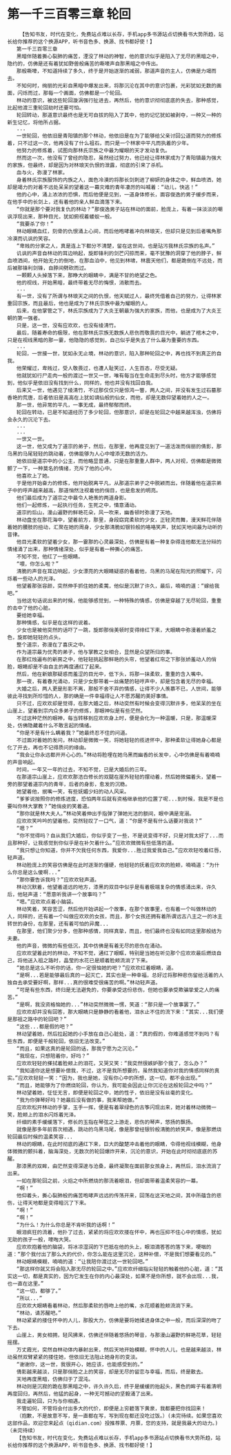 # 第一千三百零三章 轮回
        【告知书友，时代在变化，免费站点难以长存，手机app多书源站点切换看书大势所趋，站长给你推荐的这个换源APP，听书音色多、换源、找书都好使！】
       第一千三百零三章
       黑暗伴随着撕心裂肺的痛苦，湮没了林动的神智，他的意识似乎是陷入了无尽的黑暗之中，隐约的，仿佛是还有着犹如野兽般痛苦的嘶嚎声自那黑暗之中传出。
       那般嘶嚎，不知道持续了多久，终于是开始逐渐的减弱，那道声音的主人，仿佛是力竭而去。
       不知何时，绚丽的光彩自黑暗中爆发出来，将那沉沦在其中的意识包裹，光彩犹如无数的画面，闪烁而过，那每一个画面，仿佛都是一个轮回。
       林动的意识，被这些轮回漩涡强行扯进去，再然后，他的意识彻彻底底的失去，那种感觉，比起他渡三重轮回劫时还要可怕。
       轮回转动，那道意识最终也是无可自拔的陷入了其中，他的记忆犹如被剥夺，一种又一种的新生记忆，将他所占据。
       ...
       一世轮回，他依旧是青阳镇的那个林动，他依旧是在为了能够给父亲讨回公道而努力的修炼着，只不过这一次，他再没有了什么祖石，而只是一个林家中平凡而执着的少年。
       他努力的修炼着，试图向那林氏宗族之中最为耀眼的天才发动复仇。
       然而这一次，他没有了曾经的隐忍，虽然经过努力，他已经让得林家成为了青阳镇最为强大的家族，但最终，却是因为对林琅天仇恨的泄露，彻底的引来了杀机。
       血与火，弥漫了林家。
       身着林氏宗族服饰的内族之人，面色冷漠的将那长剑刺进了柳妍的身体之中，鲜血喷洒，她却是竭力的对着不远处呆呆的望着这一幕灾难的青年凄厉的叫喊着：“动儿，快逃！”
       他的心中，涌上浓浓的恐惧，而后他便是见到，一道身体修长，面容俊逸的男子缓步而来，在他手中的长剑上，还有着他的亲人鲜血滴落下来。
       “你就是那个要对我复仇的林动？”那俊逸男子站在林动的面前，脸庞上，有着一抹淡淡的嘲讽浮现出来，那种目光，犹如俯视着蝼蚁一般。
       “我要杀了你！”
       林动眼睛血红，刻骨的仇恨涌上心间，而后他咆哮着冲向林琅天，但却只是见到后者嘴角那冷漠而讥讽的笑容。
       “卑贱的分家之人，真是连上下都分不清楚，留在这世间，也是玷污我林氏宗族的名声。”
       讥讽的声音自林动的耳边响起，旋即锋利的剑芒闪掠而来，毫不犹豫的洞穿了他的脖子，鲜血喷洒间，他开始无力的倒地，在那血泊中，他见到林啸，林震天他们，都是跪倒在不远处，而后被那锋利剑锋，自脖间劈砍而过。
       一颗颗人头掉落下来，那睁大的眼睛中，满是不甘的绝望之色。
       他的视线，开始黑暗，最终带着无尽的悔恨，消散而去。
       ...
       有一世，没有了所谓与林琅天之间的仇恨，他天赋过人，最终凭借着自己的努力，让得林家重回宗族，而且最后，他也是成为了林氏宗族中最为耀眼的人。
       后来，在他掌管之下，林氏宗族成为了大炎王朝最为强大的家族，而他，也是成为了大炎王朝的第一强者。
       只是，这一世，没有应欢欢，也没有绫清竹。
       最后，随着寿命的极限，他在那林氏宗族无数族人悲伤而敬畏的目光中，躺进了棺木之中，只是在视线黑暗的那一霎，他隐隐的感觉到，自己似乎是失去了什么最为重要的东西。
       ...
       轮回，一世接一世，犹如永无止境，林动的意识，陷入那种轮回之中，再也找不到真正的自我。
       他荣耀过，卑贱过，受人敬畏过，也遭人耻笑过，人生百态，尽受无疑。
       他就犹如行尸走肉一般的渡过一世又一世，唯有每当在生命走到尽头时，他方才能够感觉到，他似乎是依旧没有找到什么，同样的，他也并没有找回自我。
       后来又一世，他遇见了绫清竹，不过那仅仅只是惊鸿一瞥，两人之间，并没有发生过石墓那香艳的荒唐，后者依旧是高高在上犹如谪仙般的仙女，而他，却是无数仰望着她的人之一。
       那一世，他异常的平凡，一事无成，最终郁郁而终。
       轮回在转动，已是不知道经历了多少轮回，但那意识，却是在轮回之中越来越浑浊，仿佛将会永久的沉沦下去。
       ...
       ...
       一世又一世。
       这一世，他又成为了道宗的弟子，然后，在那里，他再度见到了一道活泼而俏丽的倩影，那乌黑的马尾轻轻的跳动着，仿佛能够为人心中增添无数的活力。
       她依旧是道宗中的小公主，而他略显普通，只是在那重重人群中，两人对视，仿佛都是微微颤了一下，一种莫名的情绪，充斥了他的心中。
       他喜欢上了她。
       于是他开始奋力的修炼，他开始脱离平凡，从那道宗弟子之中脱颖而出，伴随着他在道宗弟子中的呼声越来越高，那道悄然注视着他的俏目，也是愈发的明亮。
       他们最后成为了道宗之中最令人艳羡的两道身影。
       他们一起修炼，一起执行任务，生死之中，情意涌动。
       道宗的后山，漫山遍野的鲜艳花朵，风一吹来，幽香顿时弥漫了天地。
       林动盘坐在那花海中，望着前方，那里，身段窈窕柔软的少女，正轻灵而舞，漫天鲜花伴随着她的腰肢的扭动，汇聚在她的周身，少女那清脆如银铃般的咯咯笑声，犹如天地间最为动听的音律。
       他目光柔软的望着少女，那一霎那的心灵最深处，仿佛是有着一种复杂得连他都无法分辩的情绪涌了出来，那种情绪深处，似乎是有着一种撕心的痛苦。
       不知不觉，他红了一些眼睛。
       “喂，你怎么啦？”
       清脆的声音在耳边响起，少女漂亮的大眼睛疑惑的看着他，乌黑的马尾在阳光的照耀下，闪烁着一些动人的光泽。
       他望着那张容颜，突然伸手抓住她的柔荑，他似是沉默了许久，最后，喃喃的道：“嫁给我吧。”
       当他这句话说出来的时候，他能够感觉到，一种特殊的情感，仿佛是穿越了无尽轮回，重重的击中了他的心脏。
       要给她幸福。
       那种情感，似乎是在这样的说着。
       少女也是被他突然的话吓了一跳，旋即那俏美顿时变得绯红下来，大眼睛中弥漫着娇羞之色，旋即她轻轻的点头。
       整个道宗，弥漫在了喜庆之中。
       作为道宗最为优秀的弟子，他与掌教之女相合，显然是众望所归的事。
       在那红烛遍布的新房之中，他轻轻挑起那鲜艳的头帘，他望着红帘之下那张娇羞动人的俏脸，眼睛却是不由自主的再度通红了起来。
       然后，他在新娘那疑惑而羞涩的目光中，低下头，将那一抹柔软，重重的含入嘴中。
       那一夜，有着春光涌动，只是少女那带着一丝痛楚的轻哼声中，却是包含着无尽的幸福。
       大婚之后，两人更是形影不离，那般不舍不弃的情感，让得不少人羡慕不已，人世间，能够彼此寻找到所珍惜的人，那的确是一件幸福得让人不愿苏醒的美好事情。
       只不过，应欢欢却是觉得，在那大婚之后，林动突然有时候会变得沉默许多，他呆呆的坐在山崖上，望着到宗内众多弟子的修炼，那眼神似是有些茫然。
       不过这种茫然的眼神，每当转移到应欢欢身上时，便是会化为一种温暖，只是，那温暖深处，仿佛隐藏着什么不敢言起的情绪。
       “你是不是有什么瞒着我？”她最终忍不住的问道。
       不过面对着她的发问，林动却是微微一笑，将她轻轻的揽进怀中，那种柔软让得她身心都是化了开去，再也不记得质问的缘由。
       “我会让你永远都开开心心的。”林动将脸埋在她乌黑而幽香的长发中，心中仿佛是有着喃喃的声音响起。
       时间，一年又一年的过去，不知不觉，已是大婚后的三年。
       在那道宗山崖上，应欢欢那洁白修长的双腿在崖外轻轻的摆动着，然后她微偏着头，望着一旁的那望着道宗内的青年，后者的身影，愈发的沉稳。
       她望着他，抿嘴一笑，有些妩媚少妇的动人风采。
       “爹爹说按照你的修炼进度，恐怕两年后就有资格继承他的位置了呢...到时候，我是不是也要叫你林大掌教？”她俏皮的笑着道。
       “那你就是林大夫人。”林动笑着伸出手指弹了弹她光洁的额间，眼中满是宠溺。
       应欢欢笑吟吟的望着他，突然轻叹了一口气，道：“你是不是有什么话要对我说？”
       “嗯？”
       “你不觉得吗？自从我们大婚后，你似乎变了一些，不是说变得不好，只是对我太好了...而且那种好，让我感觉到你似乎是在补欠着什么。”应欢欢微微有些低落的道。
       “我只想让你知道，你并不欠我任何东西，我爱你...胜过我爱我自己。”应欢欢轻咬着红唇，轻声道。
       林动脸庞上的笑容仿佛是在此时逐渐的僵硬，他轻轻的抚着应欢欢的脸颊，喃喃道：“为什么你总是这么傻啊...”
       “那你要告诉我吗？”应欢欢轻声道。
       林动沉默着，他望着遥远的地方，漆黑的双目中似乎是有着极端复杂的情感涌出来，许久后，他轻声道：“愿意听我讲一个故事吗？”
       “嗯。”应欢欢点着小脑袋。
       林动笑着，笑容苦涩，然后他开始讲起一个故事，在那个故事里，也有着一个叫做林动的人，同样的，还有着一个叫做应欢欢的女孩，而且，那个女孩还拥有着所谓远古八主之一的冰主转世的身份，在那里，还有着可怕的异魔...
       在那里，他们聚少分多，但那种感情，同样真挚，而且，他们最终也没有如同这里那般结为夫妻。
       他的声音，微微的有些低沉，其中仿佛是有着无尽的悲伤在涌动。
       应欢欢望着此时的林动，不知不觉，通红了眼眶，特别是当她在听见那个应欢欢最后燃烧自己，将他送入祖之路时，晶莹的水花已是顺着脸颊流淌了下来。
       “她总是这么不听你的话，你一定很恼她的吧？”应欢欢红着眼睛，道。
       “是啊...若是能够最后真的一起灭亡，其实也是一种幸福，总好过将那种悲伤留给活着的人独自去承受要好啊，那样...真的很难受很痛苦的啊。”林动轻声道。
       “可是有些东西，终归是无法避免的，你要承受这份悲伤，但她也要承受欺骗挚爱之人的痛苦。”
       “是啊，我没资格恼她的...”林动突然微微一愣，笑道：“那只是一个故事罢了。”
       应欢欢却并没有回答，那大眼睛只是静静的看着他，泪水止不住的流下来：“其实...我们便是那祖之路中的轮回吧？”
       “这些...都是假的吧？”
       林动望着她，然后拉起她的小手放在自己心脏处，道：“真的假的，你难道感觉不到吗？有些东西，即便是千般轮回，依旧无法改变。”
       “而且，如果这真的是轮回的话，那我宁愿为之沉沦。”
       “我现在，只想陪着你，好吗？”
       应欢欢轻轻的搽拭着脸颊上的泪花，又哭又笑：“我突然很嫉妒那个我了，怎么办？”
       “我知道你这是想要补偿我，不过，这不是我所想要的，虽然我知道你对我的情感同样的真实。”应欢欢轻轻一笑：“因为，我也是她，没有你心中的所想，这一切，都不会出现。”
       “而且，她能够为了你燃烧轮回，你认为，我可能会因此让你沉沦在这般轮回之中吗？”
       林动望着她，怔怔无言，即便是轮回之中，她的性子，依旧是没有丝毫的变化。
       “我为你弹琴好吗？她最后没有做的事，我来帮她做。”
       应欢欢松开林动的手掌，玉手一挥，便是有着翠绿色的古筝闪现出来，她对着林动微微一笑，脸颊上的泪水闪烁着光泽。
       纤细的素手缓缓落下，修长的玉指在琴弦之上游走，悲伤的琴声，悠扬的飘扬。
       就像是那多年前首次相遇，跳动的乌黑马尾，像是那曾经银铃般清脆的娇笑声，像是那燃烧轮回最后时候的温柔笑容...
       林动的眼睛，在此时彻底的通红下来，巨大的酸楚冲击着他的眼睛，令得他视线模糊，他身体微微的颤抖着，脑海深处，无数次的轮回爆炸开来，沉沦的意识，开始在此时彻彻底底的苏醒。
       那漆黑的双眸，由茫然变得深邃与沧桑，最终凝聚在面前那女孩身上，再然后，泪水流淌了出来。
       一如在那轮回之前，火焰之中所燃烧的那流着眼泪，但却面带着温柔笑容的一幕。
       “啊！”
       他仰着头，撕心裂肺般的痛苦咆哮声远远的传荡开来，回荡在这天地之间，其中所蕴含的悲伤，让得天地都是变得暗沉了下来。
       “啊！”
       “啊！”
       “为什么！为什么你总是不肯听我的话啊！”
       眼泪疯狂的流着，他扑了过去，紧紧的将应欢欢搂在怀中，再也压抑不住心中的情感，犹如无助的孩子一般，嚎啕大哭。
       应欢欢抱着他的脑袋，将冰凉湿润的下巴抵在他的头上，眼泪滴答答的落下来，哽咽的道：“那个我付出了那么大的代价，你怎么能在这里沉沦，这种补偿，不是我们想要看见的。”
       林动眼睛模糊，喃喃的道：“让我陪你渡过这一世轮回吧。”
       “那这样你就又将会陷入那无尽的轮回之中。”应欢欢纤细指尖轻轻的触着他的心脏，道：“其实这一切，都是真实的，因为它发生在你的内心最深处，如果不是你所想，就不会出现...我，也一直在这里。”
       “这一切，都够了。”
       “所以...”
       应欢欢大眼睛看着林动，然后那柔软的唇吻上他的嘴，水花顺着脸颊流淌下来。
       “林动，请苏醒吧。”
       林动紧紧的搂住怀中的人儿，那股大力，仿佛是要将她揉进身体之中一般，而后深深的吻了下去。
       山崖上，男女相拥，轻风拂来，仿佛还伴随着悠扬的琴音，与那漫山遍野的鲜艳花草，轻轻摇摆。
       万丈霞光，突然自林动体内暴射出来，然后天地开始模糊，怀中的人儿，也是越来越淡，林动虽然双臂紧紧的搂住她，但依旧无法阻止她身形的变淡。
       “谢谢你，这一世，我很开心，她应该，也能感受到的。”
       倩影越来越淡，只是那俏脸之上的笑容，却是无尽的留恋与幸福，而后，终是散去。
       天地再度黑暗，仿佛归于了混沌。
       林动则是沉寂的跪在那黑暗之中，许久许久后，终于是缓缓的抬起头，黑色的眸子有着清明再度回归，再然后，他猛的起身，一种无可撼动的坚毅涌了出来。
       我走遍轮回，只为与你相遇。
       不管如何，不管将会付出多大的代价，即便是上穷碧落下黄泉，我都要把你找回来！
       （抱歉，不是故意不写，是一直都在写，写到现在都还没吃过饭。）(未完待续。如果您喜欢这部作品，欢迎您来起点（qidian.com）投推荐票、月票，您的支持，就是我最大的动力。)（未完待续）
       【告知书友，时代在变化，免费站点难以长存，手机app多书源站点切换看书大势所趋，站长给你推荐的这个换源APP，听书音色多、换源、找书都好使！】